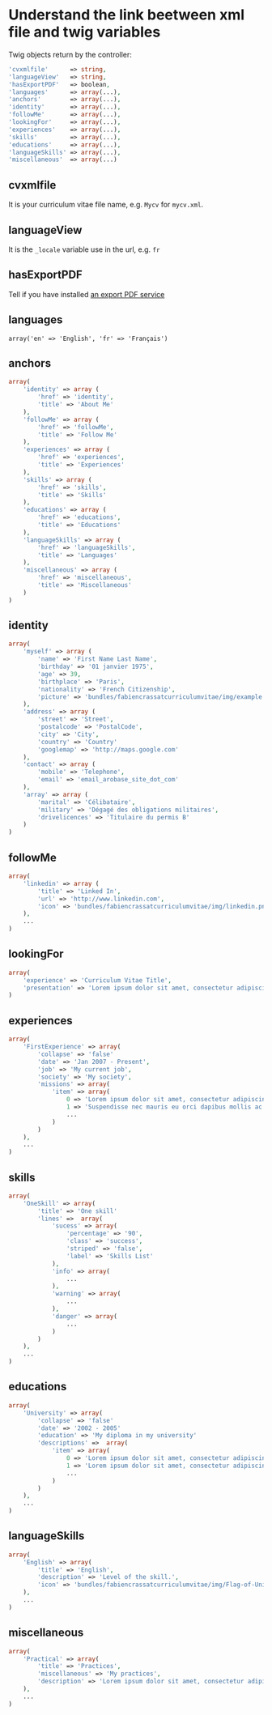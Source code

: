 # Understand the link beetween xml file and twig variables

Twig objects return by the controller:
```php
'cvxmlfile'      => string,
'languageView'   => string,
'hasExportPDF'   => boolean,
'languages'      => array(...),
'anchors'        => array(...),
'identity'       => array(...),
'followMe'       => array(...),
'lookingFor'     => array(...),
'experiences'    => array(...),
'skills'         => array(...),
'educations'     => array(...),
'languageSkills' => array(...),
'miscellaneous'  => array(...)
```

## cvxmlfile
It is your curriculum vitae file name, e.g. ```Mycv``` for ```mycv.xml```.

## languageView
It is the ```_locale``` variable use in the url, e.g. ```fr```

## hasExportPDF
Tell if you have installed [an export PDF service](https://github.com/fabiencrassat/CurriculumVitaeBundle/blob/master/Resources/doc/export_to_PDF.md)

## languages
```array('en' => 'English', 'fr' => 'Français')```

## anchors
```php
array(
    'identity' => array (
        'href' => 'identity',
        'title' => 'About Me'
    ),
    'followMe' => array (
        'href' => 'followMe',
        'title' => 'Follow Me'
    ),
    'experiences' => array (
        'href' => 'experiences',
        'title' => 'Experiences'
    ),
    'skills' => array (
        'href' => 'skills',
        'title' => 'Skills'
    ),
    'educations' => array (
        'href' => 'educations',
        'title' => 'Educations'
    ),
    'languageSkills' => array (
        'href' => 'languageSkills',
        'title' => 'Languages'
    ),
    'miscellaneous' => array (
        'href' => 'miscellaneous',
        'title' => 'Miscellaneous'
    )
)
```

## identity
```php
array(
    'myself' => array (
        'name' => 'First Name Last Name',
        'birthday' => '01 janvier 1975',
        'age' => 39,
        'birthplace' => 'Paris',
        'nationality' => 'French Citizenship',
        'picture' => 'bundles/fabiencrassatcurriculumvitae/img/example.png'
    ),
    'address' => array (
        'street' => 'Street',
        'postalcode' => 'PostalCode',
        'city' => 'City',
        'country' => 'Country'
        'googlemap' => 'http://maps.google.com'
    ),
    'contact' => array (
        'mobile' => 'Telephone',
        'email' => 'email_arobase_site_dot_com'
    ),
    'array' => array (
        'marital' => 'Célibataire',
        'military' => 'Dégagé des obligations militaires',
        'drivelicences' => 'Titulaire du permis B'
    )
)
```

## followMe
```php
array(
    'linkedin' => array (
        'title' => 'Linked In',
        'url' => 'http://www.linkedin.com',
        'icon' => 'bundles/fabiencrassatcurriculumvitae/img/linkedin.png'
    ),
    ...
)
```

## lookingFor
```php
array(
    'experience' => 'Curriculum Vitae Title',
    'presentation' => 'Lorem ipsum dolor sit amet, consectetur adipiscing elit.'
)
```

## experiences
```php
array(
    'FirstExperience' => array(
        'collapse' => 'false'
        'date' => 'Jan 2007 - Present',
        'job' => 'My current job',
        'society' => 'My society',
        'missions' => array(
            'item' => array(
                0 => 'Lorem ipsum dolor sit amet, consectetur adipiscing elit.',
                1 => 'Suspendisse nec mauris eu orci dapibus mollis ac ac mi.',
                ...
            )
        )
    ),
    ...
)
```

## skills
```php
array(
    'OneSkill' => array(
        'title' => 'One skill'
        'lines' =>  array(
            'sucess' => array(
                'percentage' => '90',
                'class' => 'success',
                'striped' => 'false',
                'label' => 'Skills List'
            ),
            'info' => array(
                ...
            ),
            'warning' => array(
                ...
            ),
            'danger' => array(
                ...
            )
        )
    ),
    ...
)
```

## educations
```php
array(
    'University' => array(
        'collapse' => 'false'
        'date' => '2002 - 2005'
        'education' => 'My diploma in my university'
        'descriptions' =>  array(
            'item' => array(
                0 => 'Lorem ipsum dolor sit amet, consectetur adipiscing elit. Nunc in auctor ipsum.',
                1 => 'Lorem ipsum dolor sit amet, consectetur adipiscing elit. Nunc in auctor ipsum.',
                ...
            )
        )
    ),
    ...
)
```

## languageSkills
```php
array(
    'English' => array(
        'title' => 'English',
        'description' => 'Level of the skill.',
        'icon' => 'bundles/fabiencrassatcurriculumvitae/img/Flag-of-United-Kingdom.png',
    ),
    ...
)
```

## miscellaneous
```php
array(
    'Practical' => array(
        'title' => 'Practices',
        'miscellaneous' => 'My practices',
        'description' => 'Lorem ipsum dolor sit amet, consectetur adipiscing elit.'
    ),
    ...
)
```
